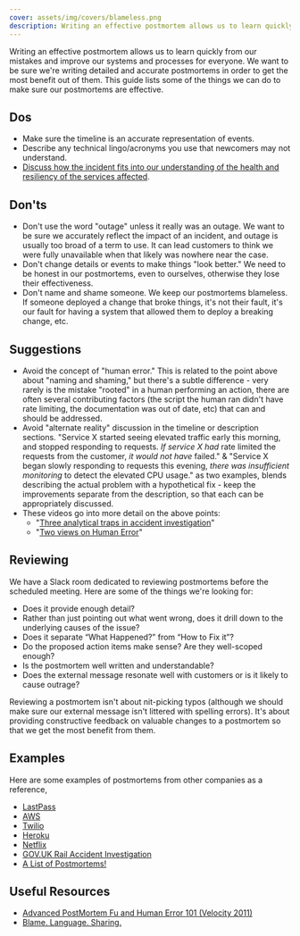 ```yaml
---
cover: assets/img/covers/blameless.png
description: Writing an effective postmortem allows us to learn quickly from our mistakes and improve our systems and processes for everyone. We want to be sure we're writing detailed and accurate postmortems in order to get the most benefit out of them. This guide lists some of the things we can do to make sure our post-mortems are effective.
---
```

Writing an effective postmortem allows us to learn quickly from our mistakes and improve our systems and processes for everyone. We want to be sure we're writing detailed and accurate postmortems in order to get the most benefit out of them. This guide lists some of the things we can do to make sure our postmortems are effective.

## Dos

* Make sure the timeline is an accurate representation of events.
* Describe any technical lingo/acronyms you use that newcomers may not understand.
* [Discuss how the incident fits into our understanding of the health and resiliency of the services affected](https://www.pagerduty.com/blog/postmortem-understand-service-reliability/).

## Don'ts

* Don't use the word "outage" unless it really was an outage. We want to be sure we accurately reflect the impact of an incident, and outage is usually too broad of a term to use. It can lead customers to think we were fully unavailable when that likely was nowhere near the case.
* Don't change details or events to make things "look better." We need to be honest in our postmortems, even to ourselves, otherwise they lose their effectiveness.
* Don't name and shame someone. We keep our postmortems blameless. If someone deployed a change that broke things, it's not their fault, it's our fault for having a system that allowed them to deploy a breaking change, etc.

## Suggestions

* Avoid the concept of "human error." This is related to the point above about "naming and shaming," but there's a subtle difference - very rarely is the mistake "rooted" in a human performing an action, there are often several contributing factors (the script the human ran didn't have rate limiting, the documentation was out of date, etc) that can and should be addressed.
* Avoid "alternate reality" discussion in the timeline or description sections. "Service X started seeing elevated traffic early this morning, and stopped responding to requests. _*If service X had*_ rate limited the requests from the customer, _*it would not have*_ failed." & "Service X began slowly responding to requests this evening, _*there was insufficient monitoring*_ to detect the elevated CPU usage." as two examples, blends describing the actual problem with a hypothetical fix - keep the improvements separate from the description, so that each can be appropriately discussed.
* These videos go into more detail on the above points:
  * "[Three analytical traps in accident investigation](https://www.youtube.com/watch?v=TqaFT-0cY7U)"
  * "[Two views on Human Error](https://www.youtube.com/watch?v=rHeukoWWtQ8)"

## Reviewing

We have a Slack room dedicated to reviewing postmortems before the scheduled meeting. Here are some of the things we're looking for:

* Does it provide enough detail?
* Rather than just pointing out what went wrong, does it drill down to the underlying causes of the issue?
* Does it separate “What Happened?” from “How to Fix it”?
* Do the proposed action items make sense? Are they well-scoped enough?
* Is the postmortem well written and understandable?
* Does the external message resonate well with customers or is it likely to cause outrage?

Reviewing a postmortem isn't about nit-picking typos (although we should make sure our external message isn't littered with spelling errors). It's about providing constructive feedback on valuable changes to a postmortem so that we get the most benefit from them.

## Examples
Here are some examples of postmortems from other companies as a reference,

* [LastPass](https://blog.lastpass.com/2015/06/lastpass-security-notice/)
* [AWS](https://aws.amazon.com/message/5467D2/)
* [Twilio](https://www.twilio.com/blog/2013/07/billing-incident-post-mortem-breakdown-analysis-and-root-cause.html)
* [Heroku](https://status.heroku.com/incidents/151)
* [Netflix](https://netflixtechblog.com/post-mortem-of-october-22-2012-aws-degradation-efcee3ab40d5)
* [GOV.UK Rail Accident Investigation](https://www.gov.uk/government/publications/kyle-beck-safety-digest/near-miss-at-kyle-beck-3-august-2016)
* [A List of Postmortems!](https://github.com/danluu/post-mortems)

## Useful Resources

* [Advanced PostMortem Fu and Human Error 101 (Velocity 2011)](https://www.slideshare.net/jallspaw/advanced-postmortem-fu-and-human-error-101-velocity-2011)
* [Blame. Language. Sharing.](https://fractio.nl/2015/10/30/blame-language-sharing/)

